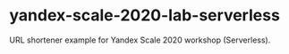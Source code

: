 # yandex-scale-2020-lab-serverless
URL shortener example for Yandex Scale 2020 workshop (Serverless).
